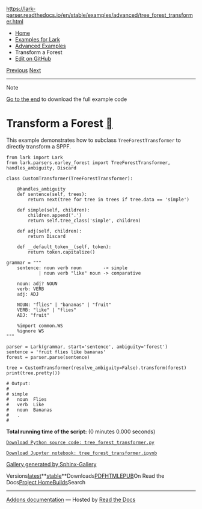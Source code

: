 https://lark-parser.readthedocs.io/en/stable/examples/advanced/tree_forest_transformer.html

- [Home](https://lark-parser.readthedocs.io/en/stable/index.html)
- [Examples for Lark](https://lark-parser.readthedocs.io/en/stable/examples/index.html)
- [Advanced Examples](https://lark-parser.readthedocs.io/en/stable/examples/advanced/index.html)
- Transform a Forest
- [Edit on GitHub](https://github.com/lark-parser/lark/blob/acfe33d943a1310f3ca26145eb2896bc5c4955c9/docs/examples/advanced/tree_forest_transformer.rst)

[Previous](https://lark-parser.readthedocs.io/en/stable/examples/advanced/custom_lexer.html "Custom lexer") [Next](https://lark-parser.readthedocs.io/en/stable/examples/advanced/_json_parser.html "Simple JSON Parser")

* * *

Note

[Go to the end](https://lark-parser.readthedocs.io/en/stable/examples/advanced/tree_forest_transformer.html#sphx-glr-download-examples-advanced-tree-forest-transformer-py)
to download the full example code

# Transform a Forest [](https://lark-parser.readthedocs.io/en/stable/examples/advanced/tree_forest_transformer.html\#transform-a-forest "Permalink to this heading")

This example demonstrates how to subclass `TreeForestTransformer` to
directly transform a SPPF.

```
from lark import Lark
from lark.parsers.earley_forest import TreeForestTransformer, handles_ambiguity, Discard

class CustomTransformer(TreeForestTransformer):

    @handles_ambiguity
    def sentence(self, trees):
        return next(tree for tree in trees if tree.data == 'simple')

    def simple(self, children):
        children.append('.')
        return self.tree_class('simple', children)

    def adj(self, children):
        return Discard

    def __default_token__(self, token):
        return token.capitalize()

grammar = """
    sentence: noun verb noun        -> simple
            | noun verb "like" noun -> comparative

    noun: adj? NOUN
    verb: VERB
    adj: ADJ

    NOUN: "flies" | "bananas" | "fruit"
    VERB: "like" | "flies"
    ADJ: "fruit"

    %import common.WS
    %ignore WS
"""

parser = Lark(grammar, start='sentence', ambiguity='forest')
sentence = 'fruit flies like bananas'
forest = parser.parse(sentence)

tree = CustomTransformer(resolve_ambiguity=False).transform(forest)
print(tree.pretty())

# Output:
#
# simple
#   noun  Flies
#   verb  Like
#   noun  Bananas
#   .
#

```

**Total running time of the script:** (0 minutes 0.000 seconds)

[`Download Python source code: tree_forest_transformer.py`](https://lark-parser.readthedocs.io/en/stable/_downloads/9d7d9d95319f4514ab7247f8eb86ddf0/tree_forest_transformer.py)

[`Download Jupyter notebook: tree_forest_transformer.ipynb`](https://lark-parser.readthedocs.io/en/stable/_downloads/2d7086e8ce7628b916237820c20847e4/tree_forest_transformer.ipynb)

[Gallery generated by Sphinx-Gallery](https://sphinx-gallery.github.io/)

Versions[latest](https://lark-parser.readthedocs.io/en/latest/examples/advanced/tree_forest_transformer.html)**[stable](https://lark-parser.readthedocs.io/en/stable/examples/advanced/tree_forest_transformer.html)**Downloads[PDF](https://lark-parser.readthedocs.io/_/downloads/en/stable/pdf/)[HTML](https://lark-parser.readthedocs.io/_/downloads/en/stable/htmlzip/)[EPUB](https://lark-parser.readthedocs.io/_/downloads/en/stable/epub/)On Read the Docs[Project Home](https://app.readthedocs.org/projects/lark-parser/?utm_source=lark-parser&utm_content=flyout)[Builds](https://app.readthedocs.org/projects/lark-parser/builds/?utm_source=lark-parser&utm_content=flyout)Search

* * *

[Addons documentation](https://docs.readthedocs.io/page/addons.html?utm_source=lark-parser&utm_content=flyout) ― Hosted by
[Read the Docs](https://about.readthedocs.com/?utm_source=lark-parser&utm_content=flyout)